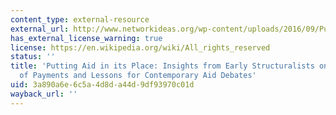 ```yaml
---
content_type: external-resource
external_url: http://www.networkideas.org/wp-content/uploads/2016/09/Putting_Aid.pdf
has_external_license_warning: true
license: https://en.wikipedia.org/wiki/All_rights_reserved
status: ''
title: 'Putting Aid in its Place: Insights from Early Structuralists on Aid and Balance
  of Payments and Lessons for Contemporary Aid Debates'
uid: 3a890a6e-6c5a-4d8d-a44d-9df93970c01d
wayback_url: ''
---
```

